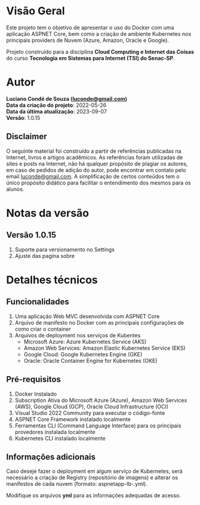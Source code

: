 # Visão Geral
Este projeto tem o objetivo de apresentar o uso do Docker com uma aplicação ASPNET Core, bem como a criação de ambiente Kubernetes nos principais providers de Nuvem (Azure, Amazon, Oracle e Google).

Projeto construído para a disciplina **Cloud Computing e Internet das Coisas** do curso **Tecnologia em Sistemas para Internet (TSI) do Senac-SP**.

# Autor
**Luciano Condé de Souza (luconde@gmail.com)**  
**Data da criação do projeto**: 2022-05-26  
**Data da última atualização**: 2023-09-07  
**Versão**: 1.0.15

## Disclaimer
O seguinte material foi construído a partir de referências publicadas na Internet, livros e artigos acadêmicos. As referências foram utilizadas de sites e posts na Internet, não há qualquer propósito de plagiar os autores, em caso de pedidos de adição do autor, pode encontrar em contato pelo email luconde@gmail.com. A simplificação de certos conteúdos tem o único propósito didático para facilitar o entendimento dos mesmos para os alunos.

# Notas da versão 
## Versão 1.0.15
1. Suporte para versionamento no Settings
2. Ajuste das pagina sobre

# Detalhes técnicos

## Funcionalidades
1. Uma aplicação Web MVC desenvolvida com ASPNET Core
2. Arquivo de manifesto no Docker com as principais configurações de como criar o container
3. Arquivos de deployment nos serviços de Kubentes
	* Microsoft Azure: Azure Kubernetes Service (AKS)
	* Amazon Web Services: Amazon Elastic Kubernetes Service (EKS)
	* Google Cloud: Google Kubernetes Engine (GKE)
	* Oracle: Oracle Container Engine for Kubernetes (OKE)

## Pré-requisitos
1. Docker Instalado
2. Subscription Ativa do Microsoft Azure (Azure), Amazon Web Services (AWS), Google Cloud (GCP), Oracle Cloud Infrastructure (OCI)
3. Visual Studio 2022 Community para executar o código-fonte
4. ASPNET Core Framework instalado localmente
5. Ferramentas CLI (Command Language Interface) para os principais provedores instalada localmente
6. Kubernetes CLI instalado localmente

## Informações adicionais
Caso deseje fazer o deployment em algum serviço de Kubernetes, será necessário a criação de Registry (repositório de imagens) e alterar os manifestos de cada nuvem (formato: aspnetapp-lb-<Provedor>.yml).

Modifique os arquivos **yml** para as informações adequadas de acesso.